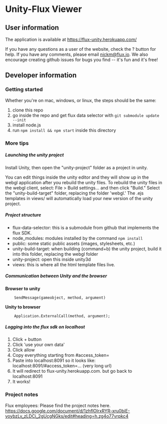 # Unity-Flux Viewer

## User information

The application is available at https://flux-unity.herokuapp.com/

If you have any questions as a user of the website, check the ? button for help.
If you have any comments, please email nickm@flux.io. We also encourage creating
github issues for bugs you find -- it's fun and it's free!

## Developer information

### Getting started

Whether you're on mac, windows, or linux, the steps should be the same:

1. clone this repo
2. go inside the repo and get flux data selector with `git submodule update --init`
3. install node.js
4. run `npm install && npm start` inside this directory

### More tips

##### Launching the unity project

Install Unity, then open the "unity-project" folder as a project in unity.

You can edit things inside the unity editor and they will show up in the webgl
application after you rebuild the unity files. To rebuild the unity files in the
webgl client, select: File > Build settings... and then click "Build." Select
the "unity-build-target" folder, replacing the folder 'webgl.' The .ejs templates
in views/ will automatically load your new version of the unity project.

##### Project structure

*  flux-data-selector: this is a submodule from github that implements the flux SDK.
*  node_modules: modules installed by the command `npm install`
*  public: some static public assets (images, stylesheets, etc.)
*  unity-build-target: when building (command+b) the unity project, build it into this folder,
    replacing the webgl folder
*  unity-project: open this inside unity3d
*  views: this is where all the html template files live.

##### Communication between Unity and the browser

**Browser to unity**

        SendMessage(gameobject, method, argument) 

**Unity to browser**

        Application.ExternalCall(method, argument); 

##### Logging into the flux sdk on localhost
1. Click + button
2. Click 'use your own data'
3. Click allow
4. Copy everything starting from #access_token=
5. Paste into localhost:8091 so it looks like: localhost:8091/#access_token=... (very long url)
6. It will redirect to flux-unity.herokuapp.com. but go back to localhost:8091
7. It works!

### Project notes

Flux employees: Please find the project notes here.
https://docs.google.com/document/d/1zhflOlrxRYR-xru0biE-voybzLv_zLDCi_2gUcgNGks/edit#heading=h.zg4o77vrpkc4
